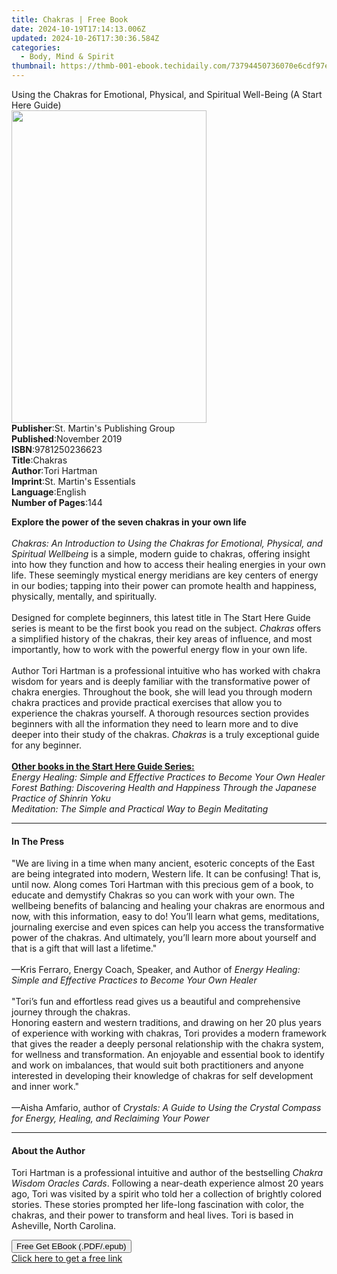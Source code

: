 ```yaml
---
title: Chakras | Free Book
date: 2024-10-19T17:14:13.006Z
updated: 2024-10-26T17:30:36.584Z
categories:
  - Body, Mind & Spirit
thumbnail: https://thmb-001-ebook.techidaily.com/73794450736070e6cdf97e21988517d3b4ccc304aaab724a0e6ad98a4a89571e.jpg
---
```

<main id="book-container">
  <div class="flex flex-col">
    <div class="book-brief flex-1 py-6 px-4 sm:p-6 md:py-10 md:px-8">
      <!-- brief-->
      <div class="book-brief-main">
        Using the Chakras for Emotional, Physical, and Spiritual Well-Being (A
        Start Here Guide)
      </div>
    </div>
    <div
      class="book-meta-info flex-1 grid gap-4 col-start-1 col-end-3 row-start-1 sm:mb-6 sm:grid-cols-4 lg:gap-6 lg:col-start-2 lg:row-end-6 lg:row-span-6 lg:mb-0"
    >
      <div
        class="book-meta-info-left place-content-center mt-4 p-4 text-sm leading-6 col-start-2 col-span-2 dark:text-slate-400"
      >
        <img
          class="w-full h-500 object-cover rounded-lg sm:h-255 sm:col-span-2 lg:col-span-full"
          src="https://img-001-ebook.techidaily.com/081805b6055091498db4e0071eac4aa53ac15ccda1093373fdb0c9bdab87c878.jpg"
          alt=""
          width="312"
          height="500"
        />
      </div>
      <div
        class="book-meta-info-right mt-2 col-start-1 row-start-2 col-span-3 self-center"
      >
        <!-- meta data  -->
        <div class="flex flex-col px-4 md:px-8">
          <div class="flex-1">
            <strong>Publisher</strong>:<span class="px-2"
              >St. Martin&#39;s Publishing Group</span
            >
          </div>
          <div class="flex-1">
            <strong>Published</strong>:<span class="px-2">November 2019</span>
          </div>
          <div class="flex-1">
            <strong>ISBN</strong>:<span class="px-2">9781250236623</span>
          </div>
          <div class="flex-1">
            <strong>Title</strong>:<span class="px-2">Chakras</span>
          </div>
          <div class="flex-1">
            <strong>Author</strong>:<span class="px-2">Tori Hartman</span>
          </div>
          <div class="flex-1">
            <strong>Imprint</strong>:<span class="px-2"
              >St. Martin&#39;s Essentials</span
            >
          </div>
          <div class="flex-1">
            <strong>Language</strong>:<span class="px-2">English</span>
          </div>
          <div class="flex-1">
            <strong>Number of Pages</strong>:<span class="px-2">144</span>
          </div>
        </div>
      </div>
    </div>
    <div class="book-description flex-1 py-6 px-4 sm:p-6 md:py-10 md:px-8">
      <div class="book-description-main">
        <div accordion-content="" id="description">
          <p>
            <b>Explore the power of the seven chakras in your own life</b
            ><br /><br /><i
              >Chakras: An Introduction to Using the Chakras for Emotional,
              Physical, and Spiritual Wellbeing</i
            >
            is a simple, modern guide to chakras, offering insight into how they
            function and how to access their healing energies in your own life.
            These seemingly mystical energy meridians are key centers of energy
            in our bodies; tapping into their power can promote health and
            happiness, physically, mentally, and spiritually.
            <br /><br />Designed for complete beginners, this latest title in
            The Start Here Guide series is meant to be the first book you read
            on the subject. <i>Chakras</i> offers a simplified history of the
            chakras, their key areas of influence, and most importantly, how to
            work with the powerful energy flow in your own life. <br /><br />
            Author Tori Hartman is a professional intuitive who has worked with
            chakra wisdom for years and is deeply familiar with the
            transformative power of chakra energies. Throughout the book, she
            will lead you through modern chakra practices and provide practical
            exercises that allow you to experience the chakras yourself. A
            thorough resources section provides beginners with all the
            information they need to learn more and to dive deeper into their
            study of the chakras. <i>Chakras</i> is a truly exceptional guide
            for any beginner.<br /><br /><b
              ><u>Other books in the Start Here Guide Series:</u></b
            ><br /><i
              >Energy Healing: Simple and Effective Practices to Become Your Own
              Healer</i
            ><br /><i
              >Forest Bathing: Discovering Health and Happiness Through the
              Japanese Practice of Shinrin Yoku<br />Meditation: The Simple and
              Practical Way to Begin Meditating</i
            >
          </p>
        </div>
        <div class="accordion-fader"></div>
      </div>
    </div>
    <div class="book-excerpts flex-1 py-6 px-4 sm:p-6 md:py-10 md:px-8">
      <!-- excerpts-->
      <div class="book-excerpts-main">
        <hr />
        <h4 class="placeholder placeholder-heading">
          <span>In The Press</span>
        </h4>
        <p></p>
        <p>
          "We are living in a time when many ancient, esoteric concepts of the
          East are being integrated into modern, Western life. It can be
          confusing! That is, until now. Along comes Tori Hartman with this
          precious gem of a book, to educate and demystify Chakras so you can
          work with your own. The wellbeing benefits of balancing and healing
          your chakras are enormous and now, with this information, easy to do!
          You’ll learn what gems, meditations, journaling exercise and even
          spices can help you access the transformative power of the chakras.
          And ultimately, you’ll learn more about yourself and that is a gift
          that will last a lifetime."<br /><br />—Kris Ferraro, Energy Coach,
          Speaker, and Author of
          <i
            >Energy Healing: Simple and Effective Practices to Become Your Own
            Healer<br /><br /></i
          >"Tori’s fun and effortless read gives us a beautiful and
          comprehensive journey through the chakras.<br />Honoring eastern and
          western traditions, and drawing on her 20 plus years of experience
          with working with chakras, Tori provides a modern framework that gives
          the reader a deeply personal relationship with the chakra system, for
          wellness and transformation. An enjoyable and essential book to
          identify and work on imbalances, that would suit both practitioners
          and anyone interested in developing their knowledge of chakras for
          self development and inner work."<br /><br />—Aisha Amfario, author of
          <i
            >Crystals: A Guide to Using the Crystal Compass for Energy, Healing,
            and Reclaiming Your Power</i
          >
        </p>
        <p></p>
      </div>
    </div>
    <div class="book-about-author flex-1 py-6 px-4 sm:p-6 md:py-10 md:px-8">
      <!-- about author-->
      <div class="book-main-author-main">
        <hr />
        <h4 class="placeholder placeholder-heading">
          <span>About the Author</span>
        </h4>
        <p>
          Tori Hartman is a professional intuitive and author of the bestselling
          <i>Chakra Wisdom Oracles Cards</i>. Following a near-death experience
          almost 20 years ago, Tori was visited by a spirit who told her a
          collection of brightly colored stories. These stories prompted her
          life-long fascination with color, the chakras, and their power to
          transform and heal lives. Tori is based in Asheville, North Carolina.
        </p>
      </div>
    </div>
    <div class="book-free-get flex-1 py-6 px-4 sm:p-6 md:py-10 md:px-8">
      <button
        id="btn-free-get"
        class="bg-blue-500 hover:bg-blue-700 text-white font-bold py-2 px-4 rounded"
      >
        Free Get EBook (.PDF/.epub)
      </button>
      <div id="countdown-display" class="px-2 text-lg mt-2"></div>
      <a
        id="free-link"
        class="hidden bg-blue-500 hover:bg-blue-700 text-white font-bold py-2 px-4 rounded"
        href="https://www.ebooks.com/en-us/book/209625059/chakras/tori-hartman/"
        target="_blank"
        >Click here to get a free link</a
      >
    </div>
    <script>
      let countdownTime = 0;
      let countdownInterval = null;
      document
        .getElementById('btn-free-get')
        .addEventListener('click', startCountdown);
      function startCountdown() {
        countdownTime = new Date().getTime() + 60000 * 3;
        countdownInterval = setInterval(updateCountdown, 1000);
        document.getElementById('btn-free-get').disabled = true;
        document
          .getElementById('btn-free-get')
          .classList.add('bg-gray-500', 'cursor-not-allowed');
      }
      function updateCountdown() {
        let currentTime = new Date().getTime();
        let timeLeft = countdownTime - currentTime;
        let secondsLeft = Math.floor(timeLeft / 1000);
        document.getElementById('countdown-display').innerHTML =
          `Remaining time: ${secondsLeft} seconds.`;
        if (secondsLeft <= 0) {
          clearInterval(countdownInterval);
          document.getElementById('btn-free-get').classList.add('hidden');
          document.getElementById('free-link').classList.remove('hidden');
          document.getElementById('countdown-display').innerHTML = '';
        }
      }
    </script>
  </div>
</main>

<ins class="adsbygoogle"
      style="display:block"
      data-ad-client="ca-pub-7571918770474297"
      data-ad-slot="8358498916"
      data-ad-format="auto"
      data-full-width-responsive="true"></ins>
    